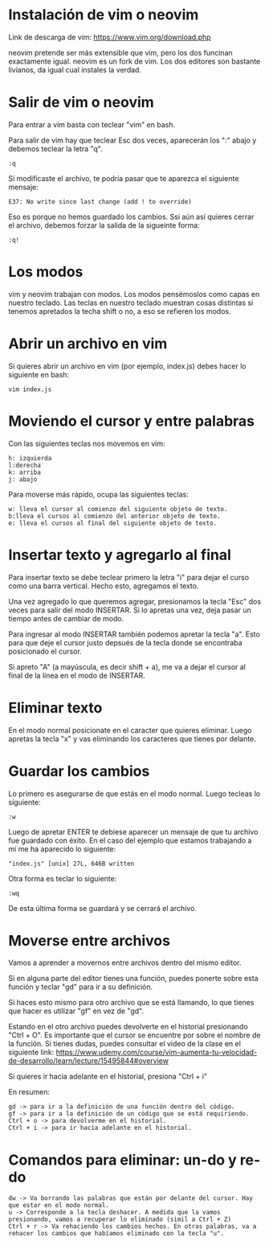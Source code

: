 # Instalación de vim o neovim

Link de descarga de vim: https://www.vim.org/download.php

neovim pretende ser más extensible que vim, pero los dos funcinan exactamente igual. neovim es un fork de vim. Los dos editores son bastante livianos, da igual cual instales la verdad.

# Salir de vim o neovim

Para entrar a vim basta con teclear "vim" en bash.

Para salir de vim hay que teclear Esc dos veces, aparecerán los ":" abajo y debemos teclear la letra "q". 

```
:q
```

Si modificaste el archivo, te podría pasar que te aparezca el siguiente mensaje:

```
E37: No write since last change (add ! to override)
```

Eso es porque no hemos guardado los cambios. Ssi aún así quieres cerrar el archivo, debemos forzar la salida de la sigueinte forma:

```
:q!
```

# Los modos

vim y neovim trabajan con modos. Los modos pensémoslos como capas en nuestro teclado. Las teclas en nuestro teclado muestran cosas distintas si tenemos apretados la techa shift o no, a eso se refieren los modos.

# Abrir un archivo en vim

Si quieres abrir un archivo en vim (por ejemplo, index.js) debes hacer lo siguiente en bash:

```
vim index.js
```

# Moviendo el cursor y entre palabras

Con las siguientes teclas nos movemos en vim:

```
h: izquierda
l:derecha
k: arriba
j: abajo
```

Para moverse más rápido, ocupa las siguientes teclas:

```
w: lleva el cursor al comienzo del siguiente objeto de texto.
b:lleva el cursos al comienzo del anterior objeto de texto.
e: lleva el cursos al final del siguiente objeto de texto.
```

# Insertar texto y agregarlo al final

Para insertar texto se debe teclear primero la letra "i" para dejar el curso como una barra vertical. Hecho esto, agregamos el texto. 

Una vez agregado lo que queremos agregar, presionamos la tecla "Esc" dos veces para salir del modo INSERTAR. Si lo apretas una vez, deja pasar un tiempo antes de cambiar de modo. 

Para ingresar al modo INSERTAR también podemos apretar la tecla "a". Esto para que deje el cursor justo depsués de la tecla donde se encontraba posicionado el cursor.

Si apreto "A" (a mayúscula, es decir shift + a), me va a dejar el cursor al final de la línea en el modo de INSERTAR.

# Eliminar texto

En el modo normal posicionate en el caracter que quieres eliminar. Luego apretas la tecla "x" y vas eliminando los caracteres que tienes por delante.

# Guardar los cambios

Lo primero es asegurarse de que estás en el modo normal. Luego tecleas lo siguiente:

```
:w
```

Luego de apretar ENTER te debiese aparecer un mensaje de que tu archivo fue guardado con éxito. En el caso del ejemplo que estamos trabajando a mí me ha aparecido lo siguiente:

```
"index.js" [unix] 27L, 646B written
```

Otra forma es teclar lo siguiente:

```
:wq
```

De esta última forma se guardará y se cerrará el archivo.

# Moverse entre archivos

Vamos a aprender a movernos entre archivos dentro del mismo editor.

Si en alguna parte del editor tienes una función, puedes ponerte sobre esta función y teclar "gd" para ir a su definición.

Si haces esto mismo para otro archivo que se está llamando, lo que tienes que hacer es utilizar "gf" en vez de "gd".

Estando en el otro archivo puedes devolverte en el historial presionando "Ctrl + O". Es importante que el cursor se encuentre por sobre el nombre de la función. Si tienes dudas, puedes consultar el video de la clase en el siguiente link: https://www.udemy.com/course/vim-aumenta-tu-velocidad-de-desarrollo/learn/lecture/15495844#overview

Si quieres ir hacia adelante en el historial, presiona "Ctrl + i"

En resumen:

```
gd -> para ir a la definición de una función dentro del código.
gf -> para ir a la definición de un código que se está requiriendo.
Ctrl + o -> para devolverme en el historial.
Ctrl + i -> para ir hacia adelante en el historial. 
```

# Comandos para eliminar: un-do y re-do

```
dw -> Va borrando las palabras que están por delante del cursor. Hay que estar en el modo normal.
u -> Corresponde a la tecla deshacer. A medida que la vamos presionando, vamos a recuperar lo eliminado (simil a Ctrl + Z)
Ctrl + r -> Va rehaciendo los cambios hechos. En otras palabras, va a rehacer los cambios que habíamos eliminado con la tecla "u".
```